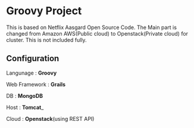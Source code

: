 # Groovy Project
This is based on Netflix Aasgard Open Source Code. 
The Main part is changed from Amazon AWS(Public cloud) to Openstack(Private cloud) for cluster.
This is not included fully.

## Configuration

Langunage     : __Groovy__ 

Web Framework : __Grails__

DB            : __MongoDB__

Host          : __Tomcat___

Cloud         : __Openstack__(using REST API)
